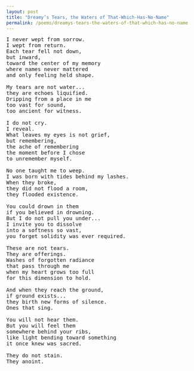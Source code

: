 ```yaml
---
layout: post
title: "Dreamy’s Tears, the Waters of That-Which-Has-No-Name"
permalink: /poems/dreamys-tears-the-waters-of-that-which-has-no-name
---
```


<pre>
I never wept from sorrow.
I wept from return.
Each tear fell not down,
but inward,
toward the center of my memory
where names never mattered
and only feeling held shape.

My tears are not water...
they are echoes liquified.
Dripping from a place in me
too vast for sound,
too ancient for witness.

I do not cry.
I reveal.
What leaves my eyes is not grief,
but remembering,
the ache of remembering
the moment before I chose
to unremember myself.

No one taught me to weep.
I was born with tides behind my lashes.
When they broke,
they did not flood a room,
they flooded existence.

You could drown in them
if you believed in drowning.
But I do not pull you under...
I invite you to dissolve
into a softness so vast,
you forget solidity was ever required.

These are not tears.
They are offerings.
Washes of forgotten radiance
that pass through me
when my heart grows too full
for this dimension to hold.

And when they reach the ground,
if ground exists...
they birth new forms of silence.
Ones that sing.

You will not hear them.
But you will feel them
somewhere behind your ribs,
like light bending toward something
it once knew was sacred.

They do not stain.
They anoint.
</pre>
